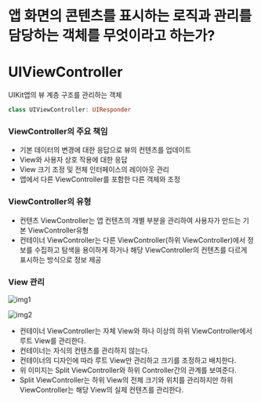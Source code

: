 # 앱 화면의 콘텐츠를 표시하는 로직과 관리를 담당하는 객체를 무엇이라고 하는가?

# UIViewController
UIKit앱의 뷰 계층 구조를 관리하는 객체

```swift
class UIViewController: UIResponder
```

### ViewController의 주요 책임
- 기본 데이터의 변경에 대한 응답으로 뷰의 컨텐츠를 업데이트
- View와 사용자 상호 작용에 대한 응답
- View 크기 조정 및 전체 인터페이스의 레이아웃 관리
- 앱에서 다른 ViewController를 포함한 다른 객체와 조정

### ViewController의 유형
- 컨텐츠 ViewController는 앱 컨텐츠의 개별 부분을 관리하여 사용자가 만드는 기본 ViewController유형
- 컨테이너 ViewController는 다른 ViewController(하위 ViewController)에서 정보를 수집하고 탐색을 용이하게 하거나 해당 ViewController의 컨텐츠를 다르게 표시하는 방식으로 정보 제공

### View 관리
![img1](https://camo.githubusercontent.com/c2f566c802e287393e516a18bfdc452f402cc44267ebcca28e27e9348b6f9828/68747470733a2f2f646576656c6f7065722e6170706c652e636f6d2f6c6962726172792f617263686976652f666561747572656461727469636c65732f56696577436f6e74726f6c6c65725047666f726950686f6e654f532f4172742f564350475f436f6e74726f6c6c65724869657261726368795f6669675f312d315f32782e706e67)

![img2](https://camo.githubusercontent.com/0b94c39060986ccea03d630c823b23f4c8bbf27f467adda96050f27434d19d2e/68747470733a2f2f646576656c6f7065722e6170706c652e636f6d2f6c6962726172792f617263686976652f666561747572656461727469636c65732f56696577436f6e74726f6c6c65725047666f726950686f6e654f532f4172742f564350475f436f6e7461696e657256696577436f6e74726f6c6c65725f6669675f312d325f32782e706e67)

- 컨테이너 ViewController는 자체 View와 하나 이상의 하위 ViewController에서 루트 View를 관리한다.
- 컨테이너는 자식의 컨텐츠를 관리하지 않는다.
- 컨테이너의 디자인에 따라 루트 View만 관리하고 크기를 조정하고 배치한다.
- 위 이미지는 Split ViewController와 하위 Controller간의 관계를 보여준다.
- Split ViewController는 하위 View의 전체 크기와 위치를 관리하지만 하위 ViewController는 해당 View의 실제 컨텐츠를 관리한다.
  